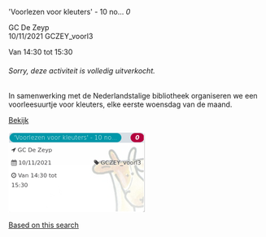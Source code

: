 'Voorlezen voor kleuters' - 10 no... *0*

GC De Zeyp  
10/11/2021 GCZEY\_voorl3  

Van 14:30 tot 15:30

  

###### *Sorry, deze activiteit is volledig uitverkocht.*

  

In samenwerking met de Nederlandstalige bibliotheek organiseren we een voorleesuurtje voor kleuters, elke eerste woensdag van de maand.  

[Bekijk](https://tickets.vgc.be/ticketingActivity/subscribe/GCZEY_voorl3)

![](64050.png)

[Based on this search](https://tickets.vgc.be/activity/index?&vrijeplaatsen=1&Age%5B%5D=3%2C4&entity=276)